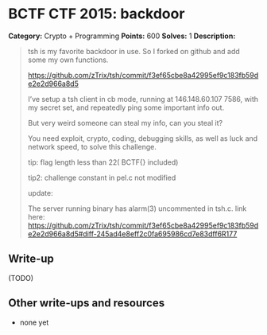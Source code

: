# BCTF CTF 2015: backdoor

**Category:** Crypto + Programming
**Points:** 600
**Solves:** 1
**Description:** 

> tsh is my favorite backdoor in use. So I forked on github and add some my own functions.
> 
> <https://github.com/zTrix/tsh/commit/f3ef65cbe8a42995ef9c183fb59de2e2d966a8d5>
> 
> I’ve setup a tsh client in cb mode, running at 146.148.60.107 7586, with my secret set, and repeatedly ping some important info out.
> 
> But very weird someone can steal my info, can you steal it?
> 
> You need exploit, crypto, coding, debugging skills, as well as luck and network speed, to solve this challenge.
> 
> tip: flag length less than 22( BCTF{} included)
> 
> tip2: challenge constant in pel.c not modified
> 
> update:
> 
> The server running binary has alarm(3) uncommented in tsh.c. link here: <https://github.com/zTrix/tsh/commit/f3ef65cbe8a42995ef9c183fb59de2e2d966a8d5#diff-245ad4e8eff2c0fa695986cd7e83dff6R177>

## Write-up

(TODO)

## Other write-ups and resources

* none yet